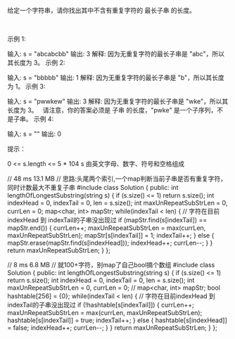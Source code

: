 给定一个字符串，请你找出其中不含有重复字符的 最长子串 的长度。

 

示例 1:

输入: s = "abcabcbb"
输出: 3 
解释: 因为无重复字符的最长子串是 "abc"，所以其长度为 3。
示例 2:

输入: s = "bbbbb"
输出: 1
解释: 因为无重复字符的最长子串是 "b"，所以其长度为 1。
示例 3:

输入: s = "pwwkew"
输出: 3
解释: 因为无重复字符的最长子串是 "wke"，所以其长度为 3。
     请注意，你的答案必须是 子串 的长度，"pwke" 是一个子序列，不是子串。
示例 4:

输入: s = ""
输出: 0
 

提示：

0 <= s.length <= 5 * 104
s 由英文字母、数字、符号和空格组成


// 	48 ms	13.1 MB
// 思路:头尾两个索引,一个map判断当前子串是否有重复字符，同时计数最大不重复子串
#include <algorithm>
class Solution {
public:
    int lengthOfLongestSubstring(string s) {
        if (s.size() <= 1) return s.size();
        int indexHead = 0, indexTail = 0, len = s.size();
        int maxUnRepeatSubStrLen = 0, currLen = 0;
        map<char, int> mapStr;
        while(indexTail < len) {
            // 字符在目前indexHead 到 indexTail的子串没出现过
            if (mapStr.find(s[indexTail]) == mapStr.end()) {
                currLen++;
                maxUnRepeatSubStrLen = max(currLen, maxUnRepeatSubStrLen);
                mapStr[s[indexTail]] = 1;
                indexTail++;
            } else {
                mapStr.erase(mapStr.find(s[indexHead]));
                indexHead++;
                currLen--;
            }
        }
        return maxUnRepeatSubStrLen;
    }
};



// 	8 ms	6.8 MB
// 就100+字符，别map了自己bool搞个数组
#include <algorithm>
class Solution {
public:
    int lengthOfLongestSubstring(string s) {
        if (s.size() <= 1) return s.size();
        int indexHead = 0, indexTail = 0, len = s.size();
        int maxUnRepeatSubStrLen = 0, currLen = 0;
        // map<char, int> mapStr;
        bool hashtable[256] = {0};
        while(indexTail < len) {
            // 字符在目前indexHead 到 indexTail的子串没出现过
            if (!hashtable[s[indexTail]]) {
                currLen++;
                maxUnRepeatSubStrLen = max(currLen, maxUnRepeatSubStrLen);
                hashtable[s[indexTail]] = true;
                indexTail++;
            } else {
                hashtable[s[indexHead]] = false;
                indexHead++;
                currLen--;
            }
        }
        return maxUnRepeatSubStrLen;
    }
};